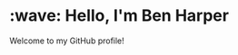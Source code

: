 <!DOCTYPE html>
<html lang="en">
<head>
  <meta charset="UTF-8">
  <meta name="viewport" content="width=device-width initial-scale=1.0">
</head>
<body>
  <h1>:wave: Hello, I'm Ben Harper</h1>
  <p>Welcome to my GitHub profile!</p>
</body>
</html>
